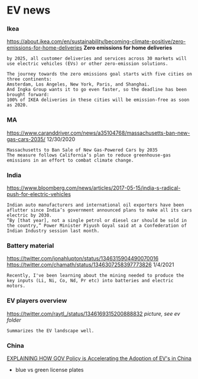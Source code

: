 # EV news


### Ikea
https://about.ikea.com/en/sustainability/becoming-climate-positive/zero-emissions-for-home-deliveries
**Zero emissions for home deliveries**
```
by 2025, all customer deliveries and services across 30 markets will use electric vehicles (EVs) or other zero-emission solutions.

The journey towards the zero emissions goal starts with five cities on three continents:
Amsterdam, Los Angeles, New York, Paris, and Shanghai.
And Ingka Group wants it to go even faster, so the deadline has been brought forward:
100% of IKEA deliveries in these cities will be emission-free as soon as 2020.
```


### MA
https://www.caranddriver.com/news/a35104768/massachusetts-ban-new-gas-cars-2035/
12/30/2020
```
Massachusetts to Ban Sale of New Gas-Powered Cars by 2035
The measure follows California’s plan to reduce greenhouse-gas emissions in an effort to combat climate change.
```


### India
https://www.bloomberg.com/news/articles/2017-05-15/india-s-radical-push-for-electric-vehicles
```
Indian auto manufacturers and international oil exporters have been aflutter since India’s government announced plans to make all its cars electric by 2030.
“By [that year], not a single petrol or diesel car should be sold in the country,” Power Minister Piyush Goyal said at a Confederation of Indian Industry session last month.
```


### Battery material
https://twitter.com/jonahlupton/status/1346315904490070016
https://twitter.com/chamath/status/1346307258397773826
1/4/2021
```
Recently, I've been learning about the mining needed to produce the key inputs (Li, Ni, Co, Nd, Pr etc) into batteries and electric motors.
```


### EV players overview
https://twitter.com/raytl_/status/1346169315200888832
*picture, see ev folder*
```
Summarizes the EV landscape well.
```


### China
[EXPLAINING HOW GOV Policy is Accelerating the Adoption of EV's in China](https://www.youtube.com/watch?v=nSL0-0Jjv7c)
- blue vs green license plates
